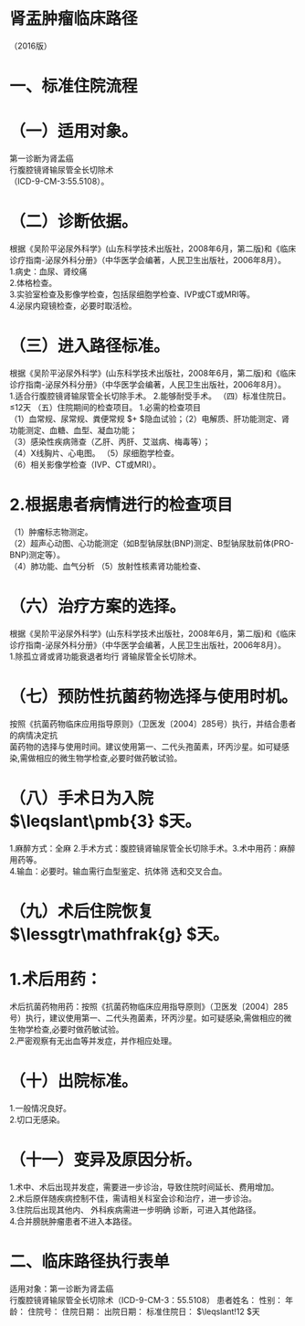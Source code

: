 # 肾盂肿瘤临床路径  
（2016版）  
# 一、标准住院流程  
# （一）适用对象。  
第一诊断为肾盂癌  
行腹腔镜肾输尿管全长切除术  
（ICD-9-CM-3:55.5108）。  
# （二）诊断依据。  
根据《吴阶平泌尿外科学》(山东科学技术出版社，2008年6月，第二版)和《临床诊疗指南-泌尿外科分册》（中华医学会编著，人民卫生出版社，2006年8月）。  
1.病史：血尿、肾绞痛  
2.体格检查。  
3.实验室检查及影像学检查，包括尿细胞学检查、IVP或CT或MRI等。  
4.泌尿内窥镜检查，必要时取活检。  
# （三）进入路径标准。  
根据《吴阶平泌尿外科学》(山东科学技术出版社，2008年6月，第二版)和《临床诊疗指南-泌尿外科分册》（中华医学会编著，人民卫生出版社，2006年8月）。  
1.适合行腹腔镜肾输尿管全长切除手术。  2.能够耐受手术。 （四）标准住院日。 ≤12天 （五）住院期间的检查项目。 1.必需的检查项目  
（1）血常规、尿常规、粪便常规 $+ $隐血试验；（2）电解质、肝功能测定、肾功能测定、血糖、血型、凝血功能；  
（3）感染性疾病筛查（乙肝、丙肝、艾滋病、梅毒等）；  
（4）X线胸片、心电图。 （5）尿细胞学检查。  
（6）相关影像学检查（IVP、CT或MRI）。  
# 2.根据患者病情进行的检查项目  
（1）肿瘤标志物测定。  
（2）超声心动图、心功能测定（如B型钠尿肽(BNP)测定、B型钠尿肽前体(PRO-BNP)测定等）。  
（4）肺功能、血气分析 （5）放射性核素肾功能检查、  
# （六）治疗方案的选择。  
根据《吴阶平泌尿外科学》(山东科学技术出版社，2008年6月，第二版)和《临床诊疗指南-泌尿外科分册》（中华医学会编著，人民卫生出版社，2006年8月）。  
1.除孤立肾或肾功能衰退者均行 肾输尿管全长切除术。  
# （七）预防性抗菌药物选择与使用时机。  
按照《抗菌药物临床应用指导原则》（卫医发〔2004〕285号）执行，并结合患者的病情决定抗  
菌药物的选择与使用时间。建议使用第一、二代头孢菌素，环丙沙星。如可疑感染,需做相应的微生物学检查,必要时做药敏试验。  
# （八）手术日为入院 $\leqslant\pmb{3} $天。  
1.麻醉方式：全麻  2.手术方式：腹腔镜肾输尿管全长切除手术。3.术中用药：麻醉用药等。  
4.输血：必要时。输血需行血型鉴定、抗体筛 选和交叉合血。  
# （九）术后住院恢复 $\lessgtr\mathfrak{g} $天。  
# 1.术后用药：  
术后抗菌药物用药：按照《抗菌药物临床应用指导原则》（卫医发〔2004〕285号）执行，建议使用第一、二代头孢菌素，环丙沙星。如可疑感染,需做相应的微生物学检查,必要时做药敏试验。  
2.严密观察有无出血等并发症，并作相应处理。  
# （十）出院标准。  
1.一般情况良好。  
2.切口无感染。  
# （十一）变异及原因分析。  
1.术中、术后出现并发症，需要进一步诊治，导致住院时间延长、费用增加。  
2.术后原伴随疾病控制不佳，需请相关科室会诊和治疗，进一步诊治。  
3.住院后出现其他内、 外科疾病需进一步明确 诊断，可进入其他路径。  
4.合并膀胱肿瘤患者不进入本路径。  
# 二、临床路径执行表单  
适用对象：第一诊断为肾盂癌  
行腹腔镜肾输尿管全长切除术（ICD-9-CM-3：55.5108） 患者姓名：  性别：  年龄：   住院号： 住院日期： 出院日期：          标准住院日： $\leqslant\!12 $天  
